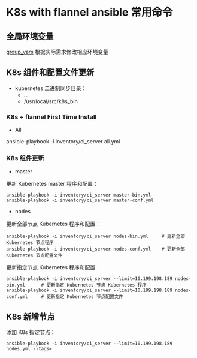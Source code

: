 # K8s with flannel ansible 常用命令 

## 全局环境变量

[group_vars](group_vars) 根据实际需求修改相应环境变量

## K8s 组件和配置文件更新

* kubernetes 二进制同步目录：
    * *.*.*.*
    * /usr/local/src/k8s_bin

### K8s + flannel First Time Install

* All

ansible-playbook -i inventory/ci_server all.yml

### K8s 组件更新

* master

更新 Kubernetes master 程序和配置：

```
ansible-playbook -i inventory/ci_server master-bin.yml
ansible-playbook -i inventory/ci_server master-conf.yml
```

* nodes

更新全部节点 Kubernetes 程序和配置：

```
ansible-playbook -i inventory/ci_server nodes-bin.yml     # 更新全部 Kubernetes 节点程序
ansible-playbook -i inventory/ci_server nodes-conf.yml    # 更新全部 Kubernetes 节点配置文件
```

更新指定节点 Kubernetes 程序和配置：

```
ansible-playbook -i inventory/ci_server --limit=10.199.198.189 nodes-bin.yml      # 更新指定 Kubernetes 节点 Kubernetes 程序
ansible-playbook -i inventory/ci_server --limit=10.199.198.189 nodes-conf.yml     # 更新指定 Kubernetes 节点配置文件
```

## K8s 新增节点 

添加 K8s 指定节点：

```
ansible-playbook -i inventory/ci_server --limit=10.199.198.189 nodes.yml --tags=
```
